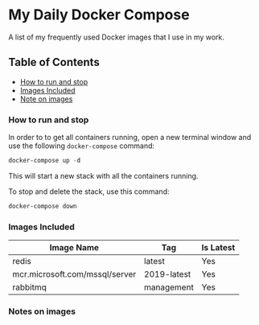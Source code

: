 # My Daily Docker Compose

A list of my frequently used Docker images that I use in my work.

## Table of Contents

+ [How to run and stop](#how-to-run-and-stop)
+ [Images Included](#images-included)
+ [Note on images](#notes-on-images)

### How to run and stop

In order to to get all containers running, open a new terminal window and use the following `docker-compose` command:

```powershell
docker-compose up -d
```

This will start a new stack with all the containers running.

To stop and delete the stack, use this command:

```powershell
docker-compose down
```

### Images Included

|Image Name|Tag|Is Latest|
|---|---|---|
|redis|latest|Yes|
|mcr.microsoft.com/mssql/server|2019-latest|Yes|
|rabbitmq|management|Yes|

### Notes on images
